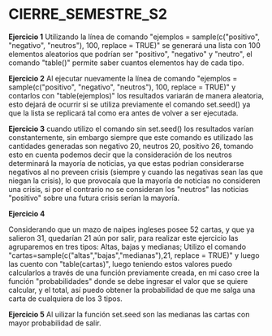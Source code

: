 # CIERRE_SEMESTRE_S2
**Ejercicio 1**
Utilizando la línea de comando "ejemplos = sample(c("positivo", "negativo", "neutros"), 100, replace = TRUE)" se generará una lista con 100 elementos aleatorios que podrían ser "positivo", "negativo" y "neutro", el comando "table()" permite saber cuantos elementos hay de cada tipo.

**Ejercicio 2**
Al ejecutar nuevamente la línea de comando "ejemplos = sample(c("positivo", "negativo", "neutros"), 100, replace = TRUE)" y contarlos con "table(ejemplos)" los resultados variarán de manera aleatoria, esto dejará de ocurrir si se utiliza previamente el comando set.seed() ya que la lista se replicará tal como era antes de volver a ser ejecutada.

**Ejercicio 3**
cuando utilizo el comando sin set.seed() los resultados varían constantemente, sin embargo siempre que este comando es utilizado las cantidades generadas son negativo 20, neutros 20, positivo 26, tomando esto en cuenta podemos decir que la consideración de los neutros determinará la mayoría de noticias, ya que estas podrian considerarse negativos al no preveen crisis (siempre y cuando las negativas sean las que niegan la crisis), lo que provocaía que la mayoría de noticias no consideren una crisis, si por el contrario no se consideran los "neutros" las noticias "positivo" sobre una futura crisis serían la mayoría.

**Ejercicio 4**

Considerando que un mazo de naipes ingleses posee 52 cartas, y que ya salieron 31, quedarían 21 aún por salir, para realizar este ejercicio las agruparemos en tres tipos: Altas, bajas y medianas; Utilizo el comando  "cartas=sample(c("altas","bajas","medianas"),21, replace = TRUE)" y luego las cuento con "table(cartas)", luego teniendo estos valores puedo calcularlos a través de una función previamente creada, en mi caso cree la función "probabilidades" donde se debe ingresar el valor que se quiere calcular, y el total, así puedo obtener la probabilidad de que me salga una carta de cualquiera de los 3 tipos.

**Ejercicio 5**
Al uilizar la función set.seed son las medianas las cartas con mayor probabilidad de salir.